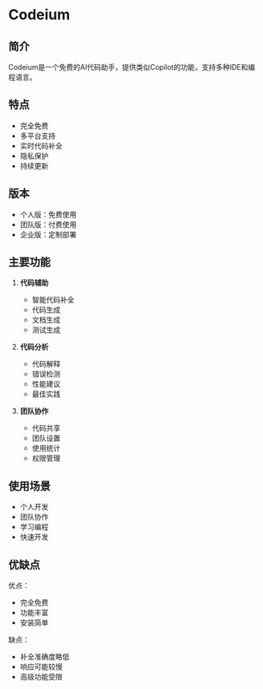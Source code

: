 # Codeium

## 简介
Codeium是一个免费的AI代码助手，提供类似Copilot的功能，支持多种IDE和编程语言。

## 特点
- 完全免费
- 多平台支持
- 实时代码补全
- 隐私保护
- 持续更新

## 版本
- 个人版：免费使用
- 团队版：付费使用
- 企业版：定制部署

## 主要功能
1. **代码辅助**
   - 智能代码补全
   - 代码生成
   - 文档生成
   - 测试生成

2. **代码分析**
   - 代码解释
   - 错误检测
   - 性能建议
   - 最佳实践

3. **团队协作**
   - 代码共享
   - 团队设置
   - 使用统计
   - 权限管理

## 使用场景
- 个人开发
- 团队协作
- 学习编程
- 快速开发

## 优缺点
优点：
- 完全免费
- 功能丰富
- 安装简单

缺点：
- 补全准确度略低
- 响应可能较慢
- 高级功能受限 